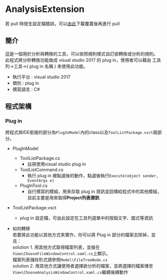 # AnalysisExtension


若 pull 時發生設定檔錯誤，可以[由此](https://drive.google.com/open?id=173WRiRNZ68zqdr65wC0-6hG7kSOEzudw)下載覆蓋後再進行 pull


## 簡介
這是一個用於分析與轉換的工具，可以依照規則樣式自訂欲轉換或分析的規則。\
此程式將分析轉換功能做成 visual studio 2017 的 plug in，使用者可以藉由 工具列->工具->( plug in 名稱 ) 來使用此功能。

- 執行平台 : visual studio 2017 
- 類別 : plug in
- 撰寫語言 : C#

## 程式架構

### Plug in
將程式與IDE銜接的部分為`PlugInModel`內的class以及`ToolListPackage.vsct`兩部分。

- PlugInModel
    - ToolListPackage.cs
        - 註冊使用visual studio plug in
    - ToolListCommand.cs
        - 執行 plug in 被點選後的動作，點選後執行`Execute(object sender, EventArgs e)`
    - PlugInTool.cs
        - 自行撰寫的模組，用來存取 plug in 資訊並回傳給程式中的其他模組，目前主要是用來取得**Project列表資訊**
- ToolListPackage.vsct
    - plug in 設定檔，可由此設定在工具列選單中的按鈕文字、圖式等資訊

- 如何轉移\
若要將此功能以其他方式來實作，你可以將 Plug in 部分的檔案去除掉，並且：\
solution 1. 用其他方式取得檔案列表，並接在`View\ChooseFileWindowControl.xaml.cs`上顯示。\
            檔案列表儲存形式請參照`Model\FileTreeNode.cs`\
solution 2. 用其他方式讓使用者選擇欲分析的檔案，並將選擇的檔案傳至`View\ChooseAnalysisWindowControl.xaml.cs`繼續後續動作
